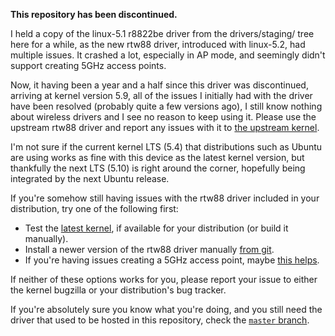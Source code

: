 **This repository has been discontinued.**

I held a copy of the linux-5.1 r8822be driver from the drivers/staging/ tree here for a while, as the new rtw88 driver, introduced with linux-5.2, had multiple issues. It crashed a lot, especially in AP mode, and seemingly didn't support creating 5GHz access points.

Now, it having been a year and a half since this driver was discontinued, arriving at kernel version 5.9, all of the issues I initially had with the driver have been resolved (probably quite a few versions ago), I still know nothing about wireless drivers and I see no reason to keep using it. Please use the upstream rtw88 driver and report any issues with it to [the upstream kernel](https://bugzilla.kernel.org/).

I'm not sure if the current kernel LTS (5.4) that distributions such as Ubuntu are using works as fine with this device as the latest kernel version, but thankfully the next LTS (5.10) is right around the corner, hopefully being integrated by the next Ubuntu release.

If you're somehow still having issues with the rtw88 driver included in your distribution, try one of the following first:
- Test the [latest kernel](https://askubuntu.com/questions/119080/how-to-update-kernel-to-the-latest-mainline-version-without-any-distro-upgrade), if available for your distribution (or build it manually).
- Install a newer version of the rtw88 driver manually [from git](https://github.com/lwfinger/rtw88).
- If you're having issues creating a 5GHz access point, maybe [this helps](https://github.com/lwfinger/rtw88/issues/29).

If neither of these options works for you, please report your issue to either the kernel bugzilla or your distribution's bug tracker.

If you're absolutely sure you know what you're doing, and you still need the driver that used to be hosted in this repository, check the [`master` branch](https://github.com/mid-kid/r8822be/tree/master).
